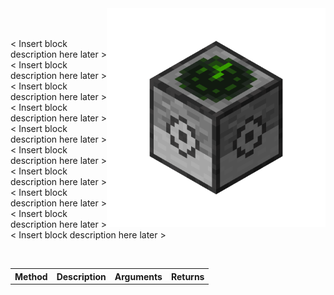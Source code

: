 <img  align="right" width=350 src="../images/renders/EntityDetectorRender.png" alt="An orthographic render of the entity detector block">

<br clear="center">

<p valign="left"> 
<br>
< Insert block description here later >
< Insert block description here later >
< Insert block description here later >
< Insert block description here later >
< Insert block description here later >
< Insert block description here later >
< Insert block description here later >
< Insert block description here later >
< Insert block description here later >
< Insert block description here later >
</p>

<br clear="right">


<table align=center>
    <tr>
        <th>
            Method
        </th>
        <th>
            Description
        </th>
        <th>
            Arguments
        </th>
        <th>
            Returns
        </th>
    </tr>
</table>
